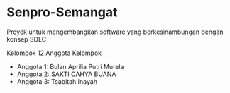 # Senpro-Semangat
Proyek untuk mengembangkan software yang berkesinambungan dengan konsep SDLC

Kelompok 12 
Anggota Kelompok  <br>
- Anggota 1: Bulan Aprilia Putri Murela <br>
- Anggota 2: SAKTI CAHYA BUANA <br>
- Anggota 3: Tsabitah Inayah
